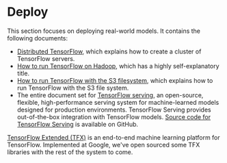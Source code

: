 # Deploy

This section focuses on deploying real-world models.  It contains
the following documents:

  * <a href="../deploy/distributed.md">Distributed TensorFlow</a>, which explains how to create
    a cluster of TensorFlow servers.
  * <a href="../deploy/hadoop.md">How to run TensorFlow on Hadoop</a>, which has a highly
    self-explanatory title.
  * <a href="../deploy/s3.md">How to run TensorFlow with the S3 filesystem</a>, which explains how
    to run TensorFlow with the S3 file system.
  * The entire document set for [TensorFlow serving](/serving), an open-source,
    flexible, high-performance serving system for machine-learned models
    designed for production environments. TensorFlow Serving provides
    out-of-the-box integration with TensorFlow models.
    [Source code for TensorFlow Serving](https://github.com/tensorflow/serving)
    is available on GitHub.

[TensorFlow Extended (TFX)](/tfx) is an end-to-end machine learning platform for
TensorFlow. Implemented at Google, we've open sourced some TFX libraries with the
rest of the system to come.
